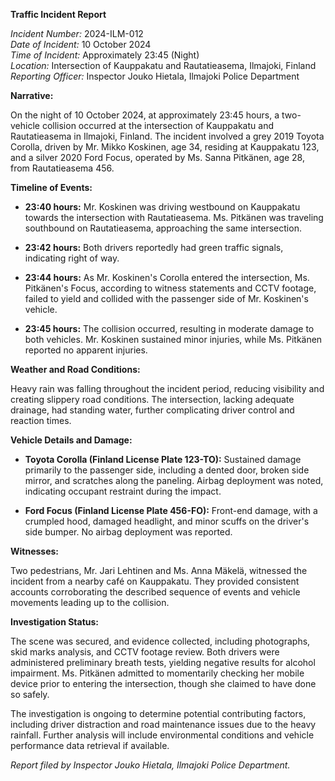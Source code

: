 **Traffic Incident Report**

*Incident Number:* 2024-ILM-012  
*Date of Incident:* 10 October 2024  
*Time of Incident:* Approximately 23:45 (Night)  
*Location:* Intersection of Kauppakatu and Rautatieasema, Ilmajoki, Finland  
*Reporting Officer:* Inspector Jouko Hietala, Ilmajoki Police Department  

**Narrative:**

On the night of 10 October 2024, at approximately 23:45 hours, a two-vehicle collision occurred at the intersection of Kauppakatu and Rautatieasema in Ilmajoki, Finland. The incident involved a grey 2019 Toyota Corolla, driven by Mr. Mikko Koskinen, age 34, residing at Kauppakatu 123, and a silver 2020 Ford Focus, operated by Ms. Sanna Pitkänen, age 28, from Rautatieasema 456.

**Timeline of Events:**

- **23:40 hours:** Mr. Koskinen was driving westbound on Kauppakatu towards the intersection with Rautatieasema. Ms. Pitkänen was traveling southbound on Rautatieasema, approaching the same intersection.

- **23:42 hours:** Both drivers reportedly had green traffic signals, indicating right of way.

- **23:44 hours:** As Mr. Koskinen's Corolla entered the intersection, Ms. Pitkänen's Focus, according to witness statements and CCTV footage, failed to yield and collided with the passenger side of Mr. Koskinen's vehicle.

- **23:45 hours:** The collision occurred, resulting in moderate damage to both vehicles. Mr. Koskinen sustained minor injuries, while Ms. Pitkänen reported no apparent injuries.

**Weather and Road Conditions:**

Heavy rain was falling throughout the incident period, reducing visibility and creating slippery road conditions. The intersection, lacking adequate drainage, had standing water, further complicating driver control and reaction times.

**Vehicle Details and Damage:**

- **Toyota Corolla (Finland License Plate 123-TO):** Sustained damage primarily to the passenger side, including a dented door, broken side mirror, and scratches along the paneling. Airbag deployment was noted, indicating occupant restraint during the impact.

- **Ford Focus (Finland License Plate 456-FO):** Front-end damage, with a crumpled hood, damaged headlight, and minor scuffs on the driver's side bumper. No airbag deployment was reported.

**Witnesses:**

Two pedestrians, Mr. Jari Lehtinen and Ms. Anna Mäkelä, witnessed the incident from a nearby café on Kauppakatu. They provided consistent accounts corroborating the described sequence of events and vehicle movements leading up to the collision.

**Investigation Status:**

The scene was secured, and evidence collected, including photographs, skid marks analysis, and CCTV footage review. Both drivers were administered preliminary breath tests, yielding negative results for alcohol impairment. Ms. Pitkänen admitted to momentarily checking her mobile device prior to entering the intersection, though she claimed to have done so safely.

The investigation is ongoing to determine potential contributing factors, including driver distraction and road maintenance issues due to the heavy rainfall. Further analysis will include environmental conditions and vehicle performance data retrieval if available.

*Report filed by Inspector Jouko Hietala, Ilmajoki Police Department.*